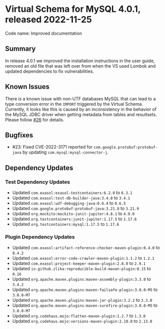 # Virtual Schema for MySQL 4.0.1, released 2022-11-25

Code name: Improved documentation

## Summary

In release 4.0.1 we improved the installation instructions in the user guide, removed an old file that was left over from when the VS used Lombok and updated dependencies to fix vulnerabilities.

## Known Issues

There is a known issue with non-UTF databases MySQL that can lead to a type conversion error in the `IMPORT` triggered by the Virtual Schema. Currently, it looks like this is caused by an inconsistency in the behavior of the MySQL JDBC driver when getting metadata from tables and resultsets. Please follow [#26](https://github.com/exasol/mysql-virtual-schema/issues/26) for details.

## Bugfixes

* #23: Fixed CVE-2022-3171 reported for `com.google.protobuf:protobuf-java` by updating `com.mysql:mysql-connector-j`.

## Dependency Updates

### Test Dependency Updates

* Updated `com.exasol:exasol-testcontainers:6.2.0` to `6.3.1`
* Updated `com.exasol:test-db-builder-java:3.4.0` to `3.4.1`
* Updated `com.exasol:udf-debugging-java:0.6.4` to `0.6.5`
* Updated `com.google.protobuf:protobuf-java:3.21.8` to `3.21.9`
* Updated `org.mockito:mockito-junit-jupiter:4.8.1` to `4.9.0`
* Updated `org.testcontainers:junit-jupiter:1.17.5` to `1.17.6`
* Updated `org.testcontainers:mysql:1.17.5` to `1.17.6`

### Plugin Dependency Updates

* Updated `com.exasol:artifact-reference-checker-maven-plugin:0.4.0` to `0.4.2`
* Updated `com.exasol:error-code-crawler-maven-plugin:1.1.2` to `1.2.1`
* Updated `com.exasol:project-keeper-maven-plugin:2.8.0` to `2.9.1`
* Updated `io.github.zlika:reproducible-build-maven-plugin:0.15` to `0.16`
* Updated `org.apache.maven.plugins:maven-assembly-plugin:3.3.0` to `3.4.2`
* Updated `org.apache.maven.plugins:maven-failsafe-plugin:3.0.0-M5` to `3.0.0-M7`
* Updated `org.apache.maven.plugins:maven-jar-plugin:3.2.2` to `3.3.0`
* Updated `org.apache.maven.plugins:maven-surefire-plugin:3.0.0-M5` to `3.0.0-M7`
* Updated `org.codehaus.mojo:flatten-maven-plugin:1.2.7` to `1.3.0`
* Updated `org.codehaus.mojo:versions-maven-plugin:2.10.0` to `2.13.0`
